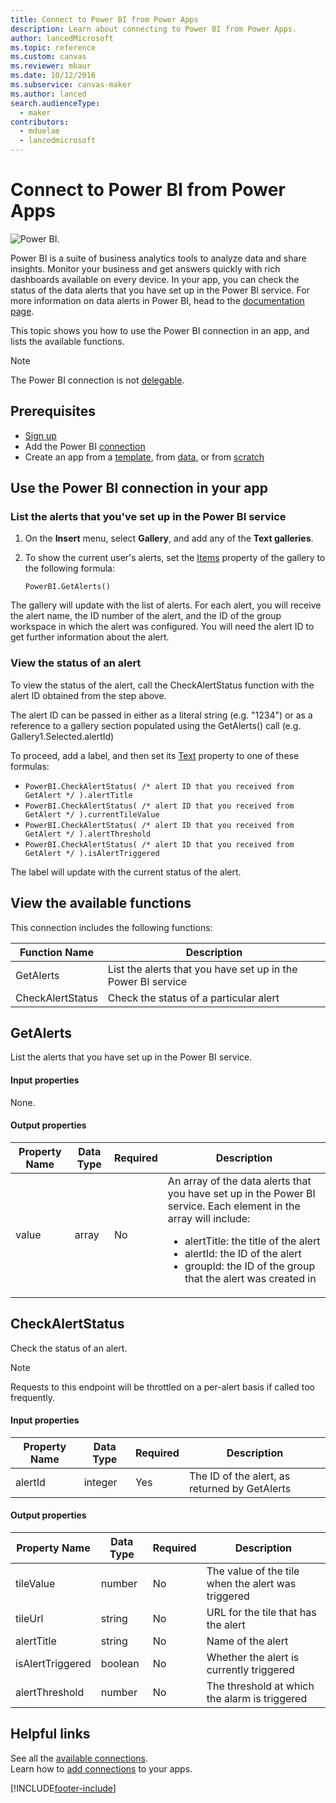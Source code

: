 ```yaml
---
title: Connect to Power BI from Power Apps
description: Learn about connecting to Power BI from Power Apps.
author: lancedMicrosoft
ms.topic: reference
ms.custom: canvas
ms.reviewer: mkaur
ms.date: 10/12/2016
ms.subservice: canvas-maker
ms.author: lanced
search.audienceType: 
  - maker
contributors:
  - mduelae
  - lancedmicrosoft
---
```

# Connect to Power BI from Power Apps

![Power BI.](./media/connection-powerbi/powerbiicon.png)

Power BI is a suite of business analytics tools to analyze data and share insights. Monitor your business and get answers quickly with rich dashboards available on every device. In your app, you can check the status of the data alerts that you have set up in the Power BI service. For more information on data alerts in Power BI, head to the [documentation page](/power-bi/service-set-data-alerts).

This topic shows you how to use the Power BI connection in an app, and lists the available functions.

> [!NOTE]
> The Power BI connection is not [delegable](../delegation-overview.md).

## Prerequisites
* [Sign up](https://make.powerapps.com?utm_source=padocs&utm_medium=linkinadoc&utm_campaign=referralsfromdoc)
* Add the Power BI [connection](../add-manage-connections.md)
* Create an app from a [template](../get-started-test-drive.md), from [data](../get-started-create-from-data.md), or from [scratch](../get-started-create-from-blank.md)

## Use the Power BI connection in your app
### List the alerts that you've set up in the Power BI service
1. On the **Insert** menu, select **Gallery**, and add any of the **Text galleries**.
2. To show the current user's alerts, set the [Items](../controls/properties-core.md) property of the gallery to the following formula:

   `PowerBI.GetAlerts()`

The gallery will update with the list of alerts. For each alert, you will receive the alert name, the ID number of the alert, and the ID of the group workspace in which the alert was configured. You will need the alert ID to get further information about the alert.

### View the status of an alert
To view the status of the alert, call the CheckAlertStatus function with the alert ID obtained from the step above.

The alert ID can be passed in either as a literal string (e.g. "1234") or as a reference to a gallery section populated using the GetAlerts() call (e.g. Gallery1.Selected.alertId)

To proceed, add a label, and then set its [Text](../controls/properties-core.md) property to one of these formulas:

* `PowerBI.CheckAlertStatus( /* alert ID that you received from GetAlert */ ).alertTitle`
* `PowerBI.CheckAlertStatus( /* alert ID that you received from GetAlert */ ).currentTileValue`
* `PowerBI.CheckAlertStatus( /* alert ID that you received from GetAlert */ ).alertThreshold`
* `PowerBI.CheckAlertStatus( /* alert ID that you received from GetAlert */ ).isAlertTriggered`

The label will update with the current status of the alert.

## View the available functions
This connection includes the following functions:

| Function Name | Description |
| --- | --- |
| GetAlerts |List the alerts that you have set up in the Power BI service |
| CheckAlertStatus |Check the status of a particular alert |

## GetAlerts
List the alerts that you have set up in the Power BI service.

#### Input properties
None.

#### Output properties

| Property Name | Data Type | Required | Description |
| --- | --- | --- | --- |
| value |array |No |An array of the data alerts that you have set up in the Power BI service. Each element in the array will include: <ul><li>alertTitle: the title of the alert</li><li>alertId: the ID of the alert</li><li>groupId: the ID of the group that the alert was created in</li></ul> |

## CheckAlertStatus
Check the status of an alert.

> [!NOTE]
> Requests to this endpoint will be throttled on a per-alert basis if called too frequently.

#### Input properties

| Property Name | Data Type | Required | Description |
| --- | --- | --- | --- |
| alertId |integer |Yes |The ID of the alert, as returned by GetAlerts |

#### Output properties

| Property Name | Data Type | Required | Description |
| --- | --- | --- | --- |
| tileValue |number |No |The value of the tile when the alert was triggered |
| tileUrl |string |No |URL for the tile that has the alert |
| alertTitle |string |No |Name of the alert |
| isAlertTriggered |boolean |No |Whether the alert is currently triggered |
| alertThreshold |number |No |The threshold at which the alarm is triggered |

## Helpful links
See all the [available connections](../connections-list.md).  
Learn how to [add connections](../add-manage-connections.md) to your apps.



[!INCLUDE[footer-include](../../../includes/footer-banner.md)]
